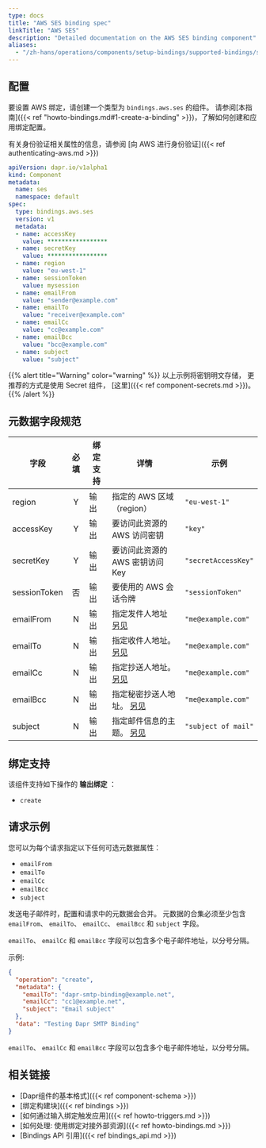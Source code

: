```yaml
---
type: docs
title: "AWS SES binding spec"
linkTitle: "AWS SES"
description: "Detailed documentation on the AWS SES binding component"
aliases:
  - "/zh-hans/operations/components/setup-bindings/supported-bindings/ses/"
---
```


## 配置

要设置 AWS 绑定，请创建一个类型为 `bindings.aws.ses` 的组件。 请参阅[本指南]({{< ref "howto-bindings.md#1-create-a-binding" >}})，了解如何创建和应用绑定配置。

有关身份验证相关属性的信息，请参阅 [向 AWS 进行身份验证]({{< ref authenticating-aws.md >}})

```yaml
apiVersion: dapr.io/v1alpha1
kind: Component
metadata:
  name: ses
  namespace: default
spec:
  type: bindings.aws.ses
  version: v1
  metadata:
  - name: accessKey
    value: *****************
  - name: secretKey
    value: *****************
  - name: region
    value: "eu-west-1"
  - name: sessionToken
    value: mysession
  - name: emailFrom
    value: "sender@example.com"
  - name: emailTo
    value: "receiver@example.com"
  - name: emailCc
    value: "cc@example.com"
  - name: emailBcc
    value: "bcc@example.com"
  - name: subject
    value: "subject"
```

{{% alert title="Warning" color="warning" %}}
以上示例将密钥明文存储， 更推荐的方式是使用 Secret 组件， [这里]({{< ref component-secrets.md >}})。
{{% /alert %}}

## 元数据字段规范

| 字段           | 必填 | 绑定支持 | 详情                                | 示例                  |
| ------------ |:--:| ---- | --------------------------------- | ------------------- |
| region       | Y  | 输出   | 指定的 AWS 区域（region）                | `"eu-west-1"`       |
| accessKey    | Y  | 输出   | 要访问此资源的 AWS 访问密钥                  | `"key"`             |
| secretKey    | Y  | 输出   | 要访问此资源的 AWS 密钥访问 Key              | `"secretAccessKey"` |
| sessionToken | 否  | 输出   | 要使用的 AWS 会话令牌                     | `"sessionToken"`    |
| emailFrom    | N  | 输出   | 指定发件人地址 [另见](#example-request)    | `"me@example.com"`  |
| emailTo      | N  | 输出   | 指定收件人地址。 [另见](#example-request)   | `"me@example.com"`  |
| emailCc      | N  | 输出   | 指定抄送人地址。 [另见](#example-request)   | `"me@example.com"`  |
| emailBcc     | N  | 输出   | 指定秘密抄送人地址。 [另见](#example-request) | `"me@example.com"`  |
| subject      | N  | 输出   | 指定邮件信息的主题。 [另见](#example-request) | `"subject of mail"` |



## 绑定支持

该组件支持如下操作的 **输出绑定** ：

- `create`

## 请求示例

您可以为每个请求指定以下任何可选元数据属性：

- `emailFrom`
- `emailTo`
- `emailCc`
- `emailBcc`
- `subject`

发送电子邮件时，配置和请求中的元数据会合并。 元数据的合集必须至少包含 `emailFrom`、 `emailTo`、 `emailCc`、 `emailBcc` 和 `subject` 字段。

`emailTo`、 `emailCc` 和 `emailBcc` 字段可以包含多个电子邮件地址，以分号分隔。

示例:
```json
{
  "operation": "create",
  "metadata": {
    "emailTo": "dapr-smtp-binding@example.net",
    "emailCc": "cc1@example.net",
    "subject": "Email subject"
  },
  "data": "Testing Dapr SMTP Binding"
}
```
`emailTo`、 `emailCc` 和 `emailBcc` 字段可以包含多个电子邮件地址，以分号分隔。
## 相关链接

- [Dapr组件的基本格式]({{< ref component-schema >}})
- [绑定构建块]({{< ref bindings >}})
- [如何通过输入绑定触发应用]({{< ref howto-triggers.md >}})
- [如何处理: 使用绑定对接外部资源]({{< ref howto-bindings.md >}})
- [Bindings API 引用]({{< ref bindings_api.md >}})
